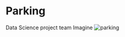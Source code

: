 # Parking
Data Science project team Imagine
![parking](https://github.com/user-attachments/assets/82d88b32-d86d-4c32-b511-fdc961daf25d)
